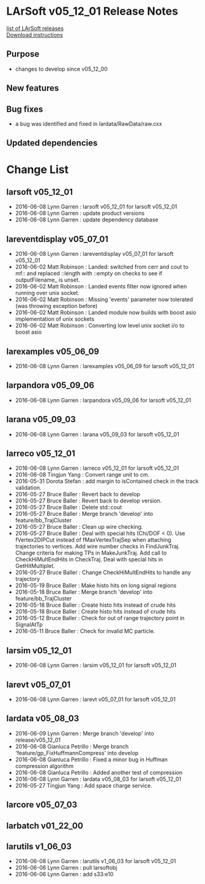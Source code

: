 # LArSoft v05_12_01 Release Notes



[list of LArSoft releases](LArSoft_release_list)  
[Download instructions](http://scisoft.fnal.gov/scisoft/bundles/larsoft/v05_12_01/larsoft-v05_12_01.html)

## Purpose

-   changes to develop since v05_12_00

## New features

## Bug fixes

-   a bug was identified and fixed in lardata/RawData/raw.cxx

## Updated dependencies

# Change List

## larsoft v05_12_01

-   2016-06-08 Lynn Garren : larsoft v05_12_01 for larsoft v05_12_01
-   2016-06-08 Lynn Garren : update product versions
-   2016-06-08 Lynn Garren : update dependency database

## lareventdisplay v05_07_01

-   2016-06-08 Lynn Garren : lareventdisplay v05_07_01 for larsoft v05_12_01
-   2016-06-02 Matt Robinson : Landed: switched from cerr and cout to mf:: and replaced ::length with ::empty on checks to see if outputFilename_ is unset.
-   2016-06-02 Matt Robinson : Landed events filter now ignored when running over unix socket.
-   2016-06-02 Matt Robinson : Missing 'events' parameter now tolerated (was throwing exception before)
-   2016-06-02 Matt Robinson : Landed module now builds with boost asio implementation of unix sockets
-   2016-06-02 Matt Robinson : Converting low level unix socket i/o to boost asio

## larexamples v05_06_09

-   2016-06-08 Lynn Garren : larexamples v05_06_09 for larsoft v05_12_01

## larpandora v05_09_06

-   2016-06-08 Lynn Garren : larpandora v05_09_06 for larsoft v05_12_01

## larana v05_09_03

-   2016-06-08 Lynn Garren : larana v05_09_03 for larsoft v05_12_01

## larreco v05_12_01

-   2016-06-08 Lynn Garren : larreco v05_12_01 for larsoft v05_12_01
-   2016-06-08 Tingjun Yang : Convert range unit to cm.
-   2016-05-31 Dorota Stefan : add margin to isContained check in the track validation.
-   2016-05-27 Bruce Baller : Revert back to develop
-   2016-05-27 Bruce Baller : Revert back to develop version.
-   2016-05-27 Bruce Baller : Delete std::cout
-   2016-05-27 Bruce Baller : Merge branch 'develop' into feature/bb_TrajCluster
-   2016-05-27 Bruce Baller : Clean up wire checking.
-   2016-05-27 Bruce Baller : Deal with special hits (Chi/DOF \< 0). Use fVertex2DIPCut instead of fMaxVertexTrajSep when attaching trajectories to vertices. Add wire number checks in FindJunkTraj. Change criteria for making TPs in MakeJunkTraj. Add call to CheckHiMultEndHits in CheckTraj. Deal with special hits in GetHitMultiplet.
-   2016-05-27 Bruce Baller : Change CheckHiMultEndHits to handle any trajectory
-   2016-05-19 Bruce Baller : Make histo hits on long signal regions
-   2016-05-18 Bruce Baller : Merge branch 'develop' into feature/bb_TrajCluster
-   2016-05-18 Bruce Baller : Create histo hits instead of crude hits
-   2016-05-18 Bruce Baller : Create histo hits instead of crude hits
-   2016-05-12 Bruce Baller : Check for out of range trajectory point in SignalAtTp
-   2016-05-11 Bruce Baller : Check for invalid MC particle.

## larsim v05_12_01

-   2016-06-08 Lynn Garren : larsim v05_12_01 for larsoft v05_12_01

## larevt v05_07_01

-   2016-06-08 Lynn Garren : larevt v05_07_01 for larsoft v05_12_01

## lardata v05_08_03

-   2016-06-09 Lynn Garren : Merge branch 'develop' into release/v05_12_01
-   2016-06-08 Gianluca Petrillo : Merge branch 'feature/gp_FixHuffmannCompress' into develop
-   2016-06-08 Gianluca Petrillo : Fixed a minor bug in Huffman compression algorithm
-   2016-06-08 Gianluca Petrillo : Added another test of compression
-   2016-06-08 Lynn Garren : lardata v05_08_03 for larsoft v05_12_01
-   2016-05-27 Tingjun Yang : Add space charge service.

## larcore v05_07_03

## larbatch v01_22_00

## larutils v1_06_03

-   2016-06-08 Lynn Garren : larutils v1_06_03 for larsoft v05_12_01
-   2016-06-06 Lynn Garren : pull larsoftobj
-   2016-06-06 Lynn Garren : add s33:e10

